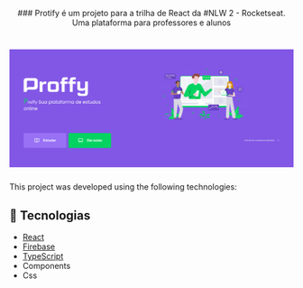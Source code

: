 <p align="center">
### Protify é um projeto para a trilha de React da #NLW 2 - Rocketseat.
Uma plataforma para professores e alunos
</p>


<h1 align="center">
    <img alt="Letmeask" title="Letmeask" src="https://github.com/ferferq/NLW2Web/blob/main/layout.png?raw=true" />
</h1>

This project was developed using the following technologies:


## 🧪 Tecnologias

- [React](https://reactjs.org)
- [Firebase](https://firebase.google.com/)
- [TypeScript](https://www.typescriptlang.org/)
- Components
- Css
